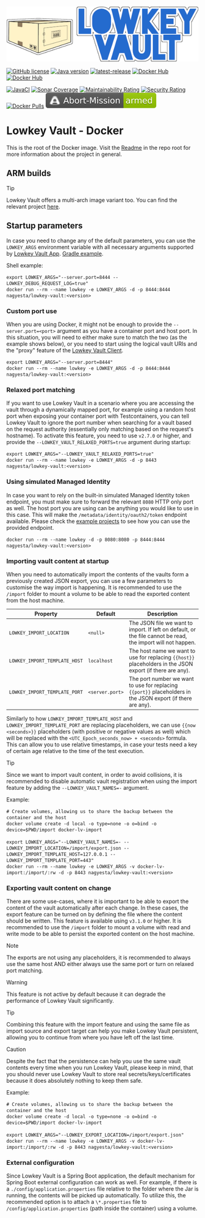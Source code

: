 ![LowkeyVault](../.github/assets/LowkeyVault-logo-full.png)

[![GitHub license](https://img.shields.io/github/license/nagyesta/lowkey-vault?color=informational)](https://raw.githubusercontent.com/nagyesta/lowkey-vault/main/LICENSE)
[![Java version](https://img.shields.io/badge/Java%20version-17-yellow?logo=java)](https://img.shields.io/badge/Java%20version-17-yellow?logo=java)
[![latest-release](https://img.shields.io/github/v/tag/nagyesta/lowkey-vault?color=blue&logo=git&label=releases&sort=semver)](https://github.com/nagyesta/lowkey-vault/releases)
[![Docker Hub](https://img.shields.io/docker/v/nagyesta/lowkey-vault?sort=semver&arch=amd64&logo=docker&label=amd64)](https://hub.docker.com/r/nagyesta/lowkey-vault)
[![Docker Hub](https://img.shields.io/docker/v/nagyesta/lowkey-vault?sort=date&arch=arm64&logo=docker&label=multi-arch)](https://hub.docker.com/r/nagyesta/lowkey-vault)

[![JavaCI](https://img.shields.io/github/actions/workflow/status/nagyesta/lowkey-vault/gradle.yml?logo=github&branch=main)](https://github.com/nagyesta/lowkey-vault/actions/workflows/gradle.yml)
[![Sonar Coverage](https://img.shields.io/sonar/coverage/nagyesta_lowkey-vault?server=https%3A%2F%2Fsonarcloud.io&logo=sonarcloud&logoColor=white)](https://sonarcloud.io/summary/new_code?id=nagyesta_lowkey-vault)
[![Maintainability Rating](https://sonarcloud.io/api/project_badges/measure?project=nagyesta_lowkey-vault&metric=sqale_rating)](https://sonarcloud.io/summary/new_code?id=nagyesta_lowkey-vault)
[![Security Rating](https://sonarcloud.io/api/project_badges/measure?project=nagyesta_lowkey-vault&metric=security_rating)](https://sonarcloud.io/summary/new_code?id=nagyesta_lowkey-vault)
[![Docker Pulls](https://img.shields.io/docker/pulls/nagyesta/lowkey-vault?logo=docker)](https://hub.docker.com/r/nagyesta/lowkey-vault)
[![badge-abort-mission-armed-green](https://raw.githubusercontent.com/nagyesta/abort-mission/wiki_assets/.github/assets/badge-abort-mission-armed-green.svg)](https://github.com/nagyesta/abort-mission)

# Lowkey Vault - Docker

This is the root of the Docker image. Visit the [Readme](../README.md) in the repo root for more information about the project in general.

## ARM builds

> [!TIP]
> Lowkey Vault offers a multi-arch image variant too. You can find the relevant project [here](https://github.com/nagyesta/lowkey-vault-docker-buildx).

## Startup parameters

In case you need to change any of the default parameters, you can use the `LOWKEY_ARGS` environment variable with
all necessary arguments supported by [Lowkey Vault App](../lowkey-vault-app/README.md). [Gradle example](build.gradle.kts#L63).

Shell example:

```shell
export LOWKEY_ARGS="--server.port=8444 --LOWKEY_DEBUG_REQUEST_LOG=true"
docker run --rm --name lowkey -e LOWKEY_ARGS -d -p 8444:8444 nagyesta/lowkey-vault:<version>
```

### Custom port use

When you are using Docker, it might not be enough to provide the `--server.port=<port>` argument
as you have a container port and host port. In this situation, you will need to either make sure to
match the two (as the example shows below), or you need to start using the logical vault URIs and the
"proxy" feature of the [Lowkey Vault Client](../lowkey-vault-client/README.md).

```shell
export LOWKEY_ARGS="--server.port=8444"
docker run --rm --name lowkey -e LOWKEY_ARGS -d -p 8444:8444 nagyesta/lowkey-vault:<version>
```

### Relaxed port matching

If you want to use Lowkey Vault in a scenario where you are accessing the vault through a dynamically mapped port,
for example using a random host port when exposing your container port with Testcontainers, you can tell Lowkey Vault
to ignore the port number when searching for a vault based on the request authority (essentially only matching based
on the request's hostname). To activate this feature, you need to use `v2.7.0` or higher, and provide the
`--LOWKEY_VAULT_RELAXED_PORTS=true` argument during startup:

```shell
export LOWKEY_ARGS="--LOWKEY_VAULT_RELAXED_PORTS=true"
docker run --rm --name lowkey -e LOWKEY_ARGS -d -p 8443 nagyesta/lowkey-vault:<version>
```

### Using simulated Managed Identity

In case you want to rely on the built-in simulated Managed Identity token endpoint, you must make sure
to forward the relevant `8080` HTTP only port as well. The host port you are using can be anything you
would like to use in this case. This will make the `/metadata/identity/oauth2/token` endpoint available.
Please check the [example projects](../README.md#example-projects) to see how you can use the provided
endpoint.

```shell
docker run --rm --name lowkey -d -p 8080:8080 -p 8444:8444 nagyesta/lowkey-vault:<version>
```

### Importing vault content at startup

When you need to automatically import the contents of the vaults form a previously created JSON export, you can
use a few parameters to customise the way import is happening. It is recommended to use the `/import` folder to mount
a volume to be able to read the exported content from the host machine.

| Property                      | Default         | Description                                                                                                  |
| ----------------------------- | --------------- | ------------------------------------------------------------------------------------------------------------ |
| `LOWKEY_IMPORT_LOCATION`      | `<null>`        | The JSON file we want to import. If left on default, or the file cannot be read, the import will not happen. |
| `LOWKEY_IMPORT_TEMPLATE_HOST` | `localhost`     | The host name we want to use for replacing `{{host}}` placeholders in the JSON export (if there are any).    |
| `LOWKEY_IMPORT_TEMPLATE_PORT` | `<server.port>` | The port number we want to use for replacing `{{port}}` placeholders in the JSON export (if there are any).  |

Similarly to how `LOWKEY_IMPORT_TEMPLATE_HOST` and `LOWKEY_IMPORT_TEMPLATE_PORT` are replacing placeholders,
we can use `{{now <seconds>}}` placeholders (with positive or negative values as well) which will be replaced
with the `<UTC_Epoch_seconds_now> + <seconds>` formula. This can allow you to use relative timestamps, in case
your tests need a key of certain age relative to the time of the test execution.

> [!TIP]
> Since we want to import vault content, in order to avoid collisions, it is recommended to disable automatic vault registration when using the import feature by adding the `--LOWKEY_VAULT_NAMES=-` argument.

Example:

```shell
# Create volumes, allowing us to share the backup between the container and the host
docker volume create -d local -o type=none -o o=bind -o device=$PWD/import docker-lv-import

export LOWKEY_ARGS="--LOWKEY_VAULT_NAMES=- --LOWKEY_IMPORT_LOCATION=/import/export.json --LOWKEY_IMPORT_TEMPLATE_HOST=127.0.0.1 --LOWKEY_IMPORT_TEMPLATE_PORT=443"
docker run --rm --name lowkey -e LOWKEY_ARGS -v docker-lv-import:/import/:rw -d -p 8443 nagyesta/lowkey-vault:<version>
```

### Exporting vault content on change

There are some use-cases, where it is important to be able to export the content of the vault automatically after each change.
In these cases, the export feature can be turned on by defining the file where the content should be written.
This feature is available using `v3.1.0` or higher. It is recommended to use the `/import` folder to mount a volume with read 
and write mode to be able to persist the exported content on the host machine.

> [!NOTE]
> The exports are not using any placeholders, it is recommended to always use the same host AND either always use the same port or turn on relaxed port matching.

> [!WARNING]
> This feature is not active by default because it can degrade the performance of Lowkey Vault significantly.

> [!TIP]
> Combining this feature with the import feature and using the same file as import source and export target can help you make Lowkey Vault persistent, allowing you to continue from where you have left off the last time.

> [!CAUTION]
> Despite the fact that the persistence can help you use the same vault contents every time when you run Lowkey Vault, please keep in mind, that you should never use Lowkey Vault to store real secrets/keys/certificates because it does absolutely nothing to keep them safe.

Example:

```shell
# Create volumes, allowing us to share the backup between the container and the host
docker volume create -d local -o type=none -o o=bind -o device=$PWD/import docker-lv-import

export LOWKEY_ARGS="--LOWKEY_EXPORT_LOCATION=/import/export.json"
docker run --rm --name lowkey -e LOWKEY_ARGS -v docker-lv-import:/import/:rw -d -p 8443 nagyesta/lowkey-vault:<version>
```

### External configuration

Since Lowkey Vault is a Spring Boot application, the default mechanism for Spring Boot external
configuration can work as well. For example, if there is a `./config/application.properties` file relative
to the folder where the Jar is running, the contents will be picked up automatically. To utilize this, the
recommended option is to attach a `\*.properties` file to `/config/application.properties` (path inside the
container) using a volume.
